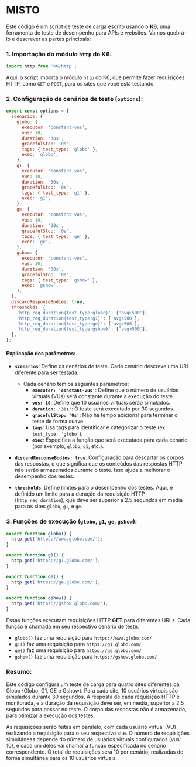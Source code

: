 # MISTO 

Este código é um script de teste de carga escrito usando o **K6**, uma ferramenta de teste de desempenho para APIs e websites. Vamos quebrá-lo e descrever as partes principais:

### 1. **Importação do módulo `http` do K6:**
```javascript
import http from 'k6/http';
```
Aqui, o script importa o módulo `http` do K6, que permite fazer requisições HTTP, como `GET` e `POST`, para os sites que você está testando.

### 2. **Configuração de cenários de teste (`options`):**
```javascript
export const options = {
  scenarios: {
    globo: {
      executor: 'constant-vus',
      vus: 10,
      duration: '30s',
      gracefulStop: '0s', 
      tags: { test_type: 'globo' },
      exec: 'globo',
    },
    g1: {
      executor: 'constant-vus',
      vus: 10,
      duration: '30s',
      gracefulStop: '0s', 
      tags: { test_type: 'g1' },
      exec: 'g1',
    },
    ge: {
      executor: 'constant-vus',
      vus: 10,
      duration: '30s',
      gracefulStop: '0s',
      tags: { test_type: 'ge' },
      exec: 'ge',
    },
    gshow: {
      executor: 'constant-vus',
      vus: 10,
      duration: '30s',
      gracefulStop: '0s',
      tags: { test_type: 'gshow' },
      exec: 'gshow',
    },
  },
  discardResponseBodies: true,
  thresholds: {
    'http_req_duration{test_type:globo}': ['avg>500'],
    'http_req_duration{test_type:g1}': ['avg>500'],
    'http_req_duration{test_type:ge}': ['avg>500'],
    'http_req_duration{test_type:gshow}': ['avg>500'],
  },
};
```

#### Explicação dos parâmetros:
- **`scenarios`**: Define os cenários de teste. Cada cenário descreve uma URL diferente para ser testada.
  - Cada cenário tem os seguintes parâmetros:
    - **`executor: 'constant-vus'`**: Define que o número de usuários virtuais (VUs) será constante durante a execução do teste.
    - **`vus: 10`**: Define que 10 usuários virtuais serão simulados.
    - **`duration: '30s'`**: O teste será executado por 30 segundos.
    - **`gracefulStop: '0s'`**: Não há tempo adicional para terminar o teste de forma suave.
    - **`tags`**: Usa tags para identificar e categorizar o teste (ex: `test_type: 'globo'`).
    - **`exec`**: Especifica a função que será executada para cada cenário (por exemplo, `globo`, `g1`, etc.).

- **`discardResponseBodies: true`**: Configuração para descartar os corpos das respostas, o que significa que os conteúdos das respostas HTTP não serão armazenados durante o teste. Isso ajuda a melhorar o desempenho dos testes.

- **`thresholds`**: Define limites para o desempenho dos testes. Aqui, é definido um limite para a duração da requisição HTTP (`http_req_duration`), que deve ser superior a 2.5 segundos em média para os sites `globo`, `g1`, e `ge`.

### 3. **Funções de execução (`globo`, `g1`, `ge`, `gshow`):**
```javascript
export function globo() {
  http.get('https://www.globo.com/');
}

export function g1() {
  http.get('https://g1.globo.com/');
}

export function ge() {
  http.get('https://ge.globo.com/');
}

export function gshow() {
  http.get('https://gshow.globo.com/');
}
```
Essas funções executam requisições HTTP **GET** para diferentes URLs. Cada função é chamada em seu respectivo cenário de teste:
- `globo()` faz uma requisição para `https://www.globo.com/`
- `g1()` faz uma requisição para `https://g1.globo.com/`
- `ge()` faz uma requisição para `https://ge.globo.com/`
- `gshow()` faz uma requisição para `https://gshow.globo.com/`

### Resumo:
Este código configura um teste de carga para quatro sites diferentes da Globo (Globo, G1, GE e Gshow). Para cada site, 10 usuários virtuais são simulados durante 30 segundos. A resposta de cada requisição HTTP é monitorada, e a duração da requisição deve ser, em média, superior a 2.5 segundos para passar no teste. O corpo das respostas não é armazenado, para otimizar a execução dos testes.

As requisições serão feitas em paralelo, com cada usuário virtual (VU) realizando a requisição para o seu respectivo site. O número de requisições simultâneas depende do número de usuários virtuais configurados (vus: 10), e cada um deles vai chamar a função especificada no cenário correspondente. O total de requisições será 10 por cenário, realizadas de forma simultânea para os 10 usuários virtuais.